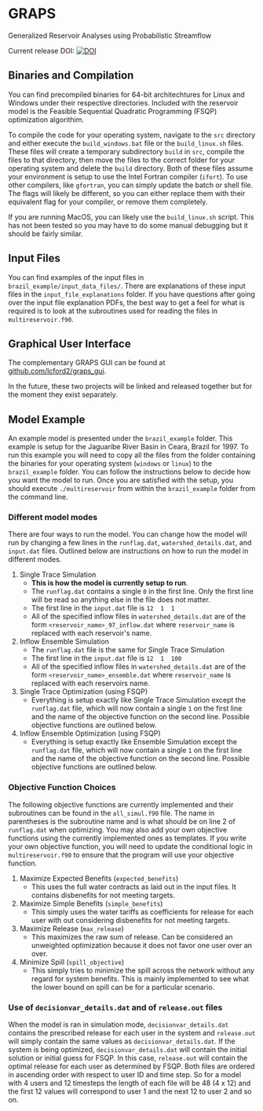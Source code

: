 # GRAPS
Generalized Reservoir Analyses using Probabilistic Streamflow

Current release DOI: [![DOI](https://zenodo.org/badge/201519161.svg)](https://zenodo.org/badge/latestdoi/201519161)

## Binaries and Compilation

You can find precompiled binaries for 64-bit architechtures for Linux and Windows under their respective directories. Included with the reservoir model is the Feasible Sequential Quadratic Programming (FSQP) optimization algorithim.

To compile the code for your operating system, navigate to the `src` directory and either execute the `build_windows.bat` file or the `build_linux.sh` files. These files will create a temporary subdirectory `build` in `src`, compile the files to that directory, then move the files to the correct folder for your operating system and delete the `build` directory. Both of these files assume your environment is setup to use the Intel Fortran compiler (`ifort`). To use other compilers, like `gfortran`, you can simply update the batch or shell file. The flags will likely be different, so you can either replace them with their equivalent flag for your compiler, or remove them completely. 

If you are running MacOS, you can likely use the `build_linux.sh` script. This has not been tested so you may have to do some manual debugging but it should be fairly similar. 

## Input Files

You can find examples of the input files in `brazil_example/input_data_files/`. There are explanations of these input files in the `input_file_explanations` folder. If you have questions after going over the input file explanation PDFs, the best way to get a feel for what is required is to look at the subroutines used for reading the files in `multireservoir.f90`. 

## Graphical User Interface

The complementary GRAPS GUI can be found at [github.com/lcford2/graps_gui](https://github.com/lcford2/graps_gui).

In the future, these two projects will be linked and released together but for the moment they exist separately. 

## Model Example

An example model is presented under the `brazil_example` folder. This example is setup for the Jaguaribe River Basin in Ceara, Brazil for 1997. To run this example you will need to copy all the files from the folder containing the binaries for your operating system (`windows` or `linux`) to the `brazil_example` folder. You can follow the instructions below to decide how you want the model to run. Once you are satisfied with the setup, you should execute `./multireservoir` from within the `brazil_example` folder from the command line. 

### Different model modes

There are four ways to run the model. You can change how the model will run by changing a few lines in the `runflag.dat`, `watershed_details.dat`, and `input.dat` files. Outlined below are instructions on how to run the model in different modes.

1. Single Trace Simulation
    - **This is how the model is currently setup to run**. 
    - The `runflag.dat` contains a single `0` in the first line. Only the first line will be read so anything else in the file does not matter. 
    - The first line in the `input.dat` file is `12  1  1`
    - All of the specified inflow files in `watershed_details.dat` are of the form `<reservoir_name>_97_inflow.dat` where `reservoir_name` is replaced with each reservoir's name. 
2. Inflow Ensemble Simulation
    - The `runflag.dat` file is the same for Single Trace Simulation
    - The first line in the `input.dat` file is `12  1  100`
    - All of the specified inflow files in `watershed_details.dat` are of the form `<reservoir_name>_ensemble.dat` where `reservoir_name` is replaced with each reservoirs name. 
3. Single Trace Optimization (using FSQP)
   - Everything is setup exactly like Single Trace Simulation except the `runflag.dat` file, which will now contain a single `1` on the first line and the name of the objective function on the second line. Possible objective functions are outlined below. 
4. Inflow Ensemble Optimization (using FSQP)
   - Everything is setup exactly like Ensemble Simulation except the `runflag.dat` file, which will now contain a single `1` on the first line and the name of the objective function on the second line. Possible objective functions are outlined below. 

### Objective Function Choices
The following objective functions are currently implemented and their subroutines can be found in the `all_simul.f90` file. The name in parentheses is the subroutine name and is what should be on line 2 of `runflag.dat` when optimizing. You may also add your own objective functions using the currently implemented ones as templates. If you write your own objective function, you will need to update the conditional logic in `multireservoir.f90` to ensure that the program will use your objective function. 
1. Maximize Expected Benefits (`expected_benefits`)
   - This uses the full water contracts as laid out in the input files. It contains disbenefits for not meeting targets. 
2. Maximize Simple Benefits (`simple_benefits`)
   - This simply uses the water tariffs as coefficients for release for each user with out considering disbenefits for not meeting targets.
3. Maximize Release (`max_release`)
   - This maximizes the raw sum of release. Can be considered an unweighted optimization because it does not favor one user over an over. 
4. Minimize Spill (`spill_objective`)
   - This simply tries to minimize the spill across the network without any regard for system benefits. This is mainly implemented to see what the lower bound on spill can be for a particular scenario. 



### Use of `decisionvar_details.dat` and of `release.out` files

When the model is ran in simulation mode, `decisionvar_details.dat` contains the prescribed release for each user in the system and `release.out` will simply contain the same values as `decisionvar_details.dat`. If the system is being optimized, `decisionvar_details.dat` will contain the initial solution or initial guess for FSQP. In this case, `release.out` will contain the optimal release for each user as determined by FSQP. Both files are ordered in ascending order with respect to user ID and time step. So for a model with 4 users and 12 timesteps the length of each file will be 48 (4 x 12) and the first 12 values will correspond to user 1 and the next 12 to user 2 and so on. 
